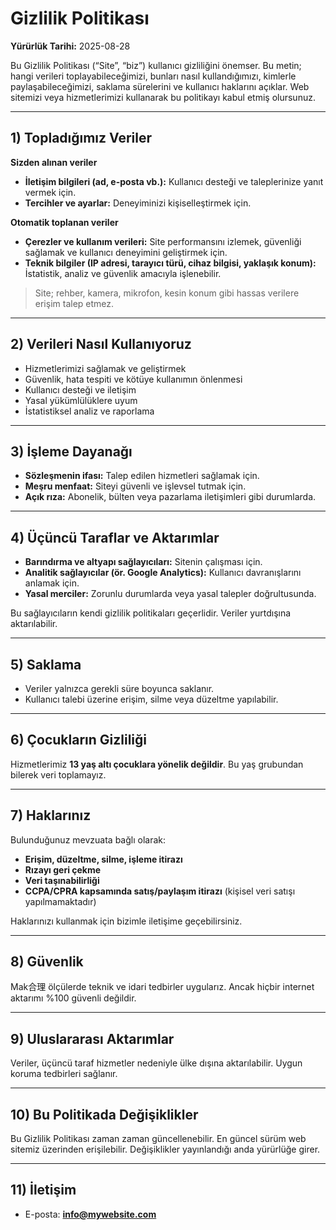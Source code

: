 # Gizlilik Politikası
**Yürürlük Tarihi:** 2025-08-28

Bu Gizlilik Politikası (“Site”, “biz”) kullanıcı gizliliğini önemser. Bu metin; hangi verileri toplayabileceğimizi, bunları nasıl kullandığımızı, kimlerle paylaşabileceğimizi, saklama sürelerini ve kullanıcı haklarını açıklar. Web sitemizi veya hizmetlerimizi kullanarak bu politikayı kabul etmiş olursunuz.

---

## 1) Topladığımız Veriler
**Sizden alınan veriler**
- **İletişim bilgileri (ad, e-posta vb.):** Kullanıcı desteği ve taleplerinize yanıt vermek için.
- **Tercihler ve ayarlar:** Deneyiminizi kişiselleştirmek için.

**Otomatik toplanan veriler**
- **Çerezler ve kullanım verileri:** Site performansını izlemek, güvenliği sağlamak ve kullanıcı deneyimini geliştirmek için.
- **Teknik bilgiler (IP adresi, tarayıcı türü, cihaz bilgisi, yaklaşık konum):** İstatistik, analiz ve güvenlik amacıyla işlenebilir.

> Site; rehber, kamera, mikrofon, kesin konum gibi hassas verilere erişim talep etmez.

---

## 2) Verileri Nasıl Kullanıyoruz
- Hizmetlerimizi sağlamak ve geliştirmek
- Güvenlik, hata tespiti ve kötüye kullanımın önlenmesi
- Kullanıcı desteği ve iletişim
- Yasal yükümlülüklere uyum
- İstatistiksel analiz ve raporlama

---

## 3) İşleme Dayanağı
- **Sözleşmenin ifası:** Talep edilen hizmetleri sağlamak için.
- **Meşru menfaat:** Siteyi güvenli ve işlevsel tutmak için.
- **Açık rıza:** Abonelik, bülten veya pazarlama iletişimleri gibi durumlarda.

---

## 4) Üçüncü Taraflar ve Aktarımlar
- **Barındırma ve altyapı sağlayıcıları:** Sitenin çalışması için.
- **Analitik sağlayıcılar (ör. Google Analytics):** Kullanıcı davranışlarını anlamak için.
- **Yasal merciler:** Zorunlu durumlarda veya yasal talepler doğrultusunda.

Bu sağlayıcıların kendi gizlilik politikaları geçerlidir. Veriler yurtdışına aktarılabilir.

---

## 5) Saklama
- Veriler yalnızca gerekli süre boyunca saklanır.
- Kullanıcı talebi üzerine erişim, silme veya düzeltme yapılabilir.

---

## 6) Çocukların Gizliliği
Hizmetlerimiz **13 yaş altı çocuklara yönelik değildir**. Bu yaş grubundan bilerek veri toplamayız.

---

## 7) Haklarınız
Bulunduğunuz mevzuata bağlı olarak:
- **Erişim, düzeltme, silme, işleme itirazı**
- **Rızayı geri çekme**
- **Veri taşınabilirliği**
- **CCPA/CPRA kapsamında satış/paylaşım itirazı** (kişisel veri satışı yapılmamaktadır)

Haklarınızı kullanmak için bizimle iletişime geçebilirsiniz.

---

## 8) Güvenlik
Mak合理 ölçülerde teknik ve idari tedbirler uygularız. Ancak hiçbir internet aktarımı %100 güvenli değildir.

---

## 9) Uluslararası Aktarımlar
Veriler, üçüncü taraf hizmetler nedeniyle ülke dışına aktarılabilir. Uygun koruma tedbirleri sağlanır.

---

## 10) Bu Politikada Değişiklikler
Bu Gizlilik Politikası zaman zaman güncellenebilir. En güncel sürüm web sitemiz üzerinden erişilebilir. Değişiklikler yayınlandığı anda yürürlüğe girer.

---

## 11) İletişim
- E-posta: **info@mywebsite.com**  
